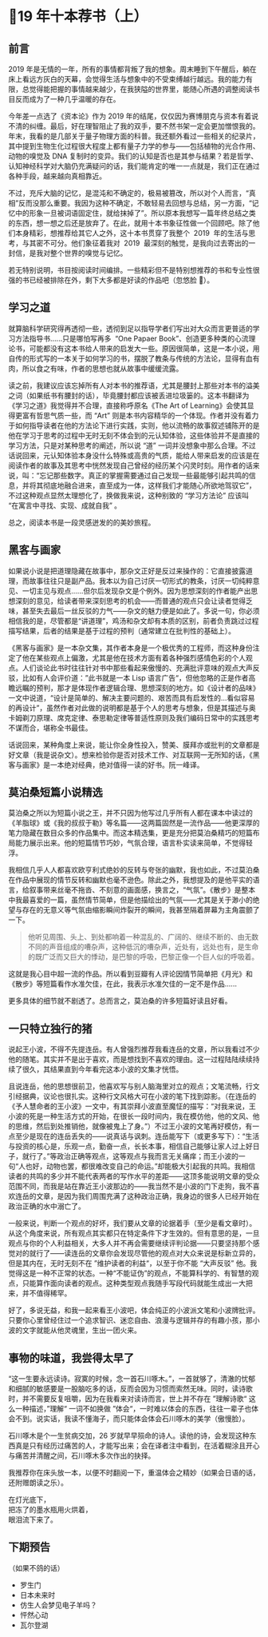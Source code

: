 # 📕19 年十本荐书（上）

<Font-Subfonts-1855688673 />

## 前言

2019 年是无情的一年，所有的事情都背叛了我的想象。周末睡到下午醒后，躺在床上看远方灰白的天幕，会觉得生活与想象中的不受束缚越行越远。我的能力有限，总觉得能把握的事情越来越少，在我狭隘的世界里，能随心所遇的调整阅读书目反而成为了一种几乎温暖的存在。

今年差一点选了《资本论》作为 2019 年的结尾，仅仅因为赛博朋克与资本有着说不清的纠缠。最后，好在理智阻止了我的双手，要不然书架一定会更加憎恨我的。年末，我看的是几部关于量子物理方面的科普。我还额外看过一些相关的纪录片，其中提到生物生化过程很大程度上都有量子力学的参与——包括植物的光合作用、动物的嗅觉及 DNA 复制时的变异。我们的认知是否也是其参与结果？若是哲学、认知神经科学对大脑仍充满疑问的话，我们能肯定的唯一一点就是，我们正在通过各种手段，越来越向真相靠近。

不过，充斥大脑的记忆，是混沌和不确定的，极易被篡改，所以对个人而言，“真相”反而没那么重要。我因为这种不确定，不敢轻易去回想与总结，另一方面，“记忆中的形象一旦被词语固定住，就给抹掉了”。所以原本我想写一篇年终总结之类的东西，想一想之后还是放弃了。在此，就用十本书象征性做一个回顾吧。除了他们本身精彩，想推荐给其它人之外，这十本书贯穿了我整个  2019  年的生活与思考，与其密不可分。他们象征着我对  2019  最深刻的触觉，是我向过去寄出的一封信，是我对整个世界的嗅觉与记忆。

若无特别说明，书目按阅读时间编排。一些精彩但不是特别想推荐的书和专业性很强的书已经被排除在外，剩下大多都是好读的作品吧（忽悠脸 🐯）。

## 学习之道

<Commend
:src="$withBase('/books/学习之道.jpg')"
caption="《学习之道 The Art of Learning》"
:tags="['👨‍💼自传 / 小说','🎓学习方法论','❤元认知体验']"
:callouts="[
  '我把艺术看作是一项运动，它朝着真理的方向渐行渐远，就如同我在穿越一个隧道，我越是往前走那隧道就越来越深邃，越来越宽广。我对象棋这个游戏了解得越多，就越能体会到还有无数的知识是我们所不了解的。我就是这样一路走来，怀着一颗谦卑的心和对神秘莫测的象棋深切的崇敬之情，从每一段美好的岁月中走了过来。',
  '成为他人眼中的巅峰人物与生活质量之间毫无关系，我所追求的是内心的宁静。我学会了如何化解进攻而纹丝不动。我发现自己算计得少了，但感觉得多了。',
  '你要和它有相同的愿望，说同样的语言。你不要去破坏马的精神。母亲继续说：“如果你是直直地朝一匹马走过去的话，它会看你一眼然后就跑掉了。你没有必要这样正对着马的方向。不要面对面，从旁边慢慢接近它就可以了。连一匹成年的马也可以被驯服，你要做的只是友善地对待它，并把你的意图转变成它的意图。”'
]"
/>

就算脑科学研究得再透彻一些，透彻到足以指导学者们写出对大众而言更普适的学习方法指导书…...只是哪怕写再多  “One Papaer Book”、创造更多种类的心流理论书，可能都没有这本书给人带来的启发大一些。原因很简单，这是一本小说，用自传的形式写的一本关于如何学习的书，摆脱了教条与传统的方法论，显得有血有肉，所以食之有味，作者的思想也就从故事中缓缓流露。

读之前，我建议应该忘掉所有人对本书的推荐语，尤其是腰封上那些对本书的溢美之词（如果纸书有腰封的话），毕竟腰封都应该被丢进垃圾篓的。这本书翻译为《学习之道》我觉得并不合理，直接称呼原名《The Art of Learning》会使其显得更富有哲思气质一些，而 “Art” 则是本书内容精华的一个体现。作者并没有着力于如何指导读者在他的方法论下进行实践，实则，他以流畅的故事叙述铺陈开的是他在学习于思考的过程中无时无刻不体会到的元认知体验，这些体验并不是直接的学习方法，只是对某种思考的阐述，所以说 “道” 一词并没想象中那么合理。不过话说回来，元认知体验本身没什么特殊或高贵的气质，能给人带来启发的应该是在阅读作者的故事及其思考中恍然发现自己曾经的经历某个闪灵时刻。用作者的话来说，叫：“忘记那些数字。真正的掌握需要通过自己发现一些最能够引起共鸣的信息，并将其彻底地融合进来，直至成为一体，这样我们才能随心所欲地驾驭它”，不过这种观点显然太理想化了，换做我来说，这种别致的 “学习方法论” 应该叫 “在寓言中寻找、实现、成就自我” 。

总之，阅读本书是一段灵感迸发的的美妙旅程。

## 黑客与画家

<Commend
:src="$withBase('/books/黑客与画家.jpg')"
caption="《黑客与画家——硅谷创业之父Paul Graham文集》"
:tags="['📕杂文','💻计算机','🌊互联网']"
:callouts="[
  '做一个异端是有回报的，不仅是在科学领域，在任何有竞争的地方，只要你能看到别人看不到或不敢看的东西，你就有很大的优势。',
  '判断一个人是否具备“换位思考”的能力有一个好方法，那就是看他怎样向没有技术背景的人解释技术问题。',
  '当今时代，其他行业的人，都必须依附于流水线的工业化生产才能谋生，除了艺术家，几乎只有程序员可以靠个人手艺谋生。程序员就是数字时代的手工艺人。如果编程与绘画和写作是同一类工作，黑客是否有机会像伟大艺术家一样备受尊崇、流芳百世？',
  '「黑客伦理」\n1）使用计算机以及所有有助于了解这个世界本质的事物都不应受到任何限制。任何事情都应该亲手尝试。\n2）信息应该全部免费。\n3）不信任权威，提倡去中心化。\n4）判断一名黑客的水平应该看他的技术能力，而不是看他的学历、年龄或地位等其他标准。\n5）你可以用计算机创造美和艺术。\n6）计算机使生活更美好。',
  ]"
/>

如果说小说是把道理隐藏在故事中，那杂文正好是反过来操作的：它直接披露道理，而故事往往只是副产品。我本以为自己讨厌一切形式的教条，讨厌一切纯粹意见、一切主见与观点......但尔后发现杂文是个例外。因为思想深刻的作者能产出思想深刻的意见，给读者带来深刻思考的机会——而普通的观点只会让读者觉得乏味，甚至失去最后一丝反驳的力气——杂文的魅力便是如此了。多说一句，你必须相信我的是，尽管都是“讲道理”，鸡汤和杂文却有本质的区别，前者负责跳过过程描写结果，后者的结果是基于过程的预判（通常建立在批判性的基础上）。

《黑客与画家》是一本杂文集，其作者本身是一个极优秀的工程师，而这种身份注定了他在某些观点上偏激，尤其是他在技术方面有着各种强烈感情色彩的个人观点。人们谈论此书时往往针对书中那些看起来傲慢的、充满批评意味的观点大声反驳，比如有人会评价道：”此书就是一本 Lisp 语言广告“，但他忽略的正是作者高瞻远瞩的预判，那才是体现作者逻辑合理、思想深刻的地方。如《设计者的品味》一文中说道，“设计是简单的、解决主要问题的、艰苦而具有启发性的...看似容易的再设计”，虽然作者对此做的说明都是基于个人的思考与想象，但是其描述与奥卡姆剃刀原理、席克定律、泰思勒定律等普适性原则及我们编码日常中的实践思考不谋而合，堪称全书最佳。

话说回来，某种角度上来说，能让你全身性投入，赞美、膜拜亦或批判的文章都是好文章（我是说杂文）。想来检验你是否对技术工作、对互联网一无所知的话，《黑客与画家》是一本绝对经典，绝对值得一读的好书。阮一峰译。

## 莫泊桑短篇小说精选

<Commend
:src="$withBase('/books/莫泊桑短篇小说精选.jpg')"
caption="《莫泊桑短篇小说精选》"
:tags="['📕 短篇小说','🌈 通俗易读']"
:callouts="[
'大艺术家就是那些将个人的想象力强加给全人类的人们。',
'我们所爱的,常常不是一个男人,而是爱情本身。那天晚上,月光才是你的真正情人。',
'后来他们开始安安静静讨论起来，用和平而智慧有限的人的一种稳健理由，辨明政治上的大问题，结果彼此都承认人是永远不会自由的。\n\n 然而瓦雷良山的炮声却没有停息，用炮弹摧毁了好些法国房子，捣毁了好些生活，压碎了好些生命，结束了许多梦想，许多在期待中的快乐，许多在希望中的幸福，并且在远处，其他的地方，贤母的心上，良妻的心上，爱女的心上，制造好些再也不会了结的苦痛。\n\n这就是人生！索瓦日先生高声喊着。\n\n您不如说这就是死亡吧。莫利梭带着笑容回答。',
]"
/>

莫泊桑之所以为短篇小说之王，并不只因为他写过几乎所有人都在课本中读过的《羊脂球》或《我的叔叔于勒》等名篇——这两篇固然是一流作品——他更深厚的笔力隐藏在数目众多的作品集中。而这本精选集，更是充分把莫泊桑精巧的短篇布局能力展示出来。他的短篇情节巧妙，气氛合理，语言朴实读来简单，不觉得轻浮。

我相信几乎人人都喜欢欧亨利式绝妙的反转与夸张的幽默，我也如此，不过莫泊桑在作品中展现的情节反转和幽默也毫不逊色。除此之外，我想提及的是他平实的语言，给叙事带来丝毫不拖沓、不刻意的画面感，换言之，“气氛”。《散步》是整本中我最喜爱的一篇，虽然情节简单，但是他描绘出的气氛——尤其是关于渺小的绝望与存在的无意义等气氛由缩影瞬间炸裂开的瞬间，我甚至隔着屏幕为主角震颤了一下。

> 他听见周围、头上、到处都响着一种混乱的、广阔的、继续不断的、由无数不同的声音组成的嘈杂声，这种低沉的嘈杂声，近处有，远处也有，是生命的既广泛而又巨大的悸动，是巴黎的呼吸，巴黎正像一个巨人似的呼吸着。

这就是我心目中超一流的作品。所以看到豆瓣有人评论因情节简单把《月光》和《散步》等短篇看作水准欠佳，在此，我表示水准欠佳的一定不是作品......

更多具体的细节就不剧透了。总而言之，莫泊桑的许多短篇好读且好看。

## 一只特立独行的猪

<Commend
:src="$withBase('/books/一只特立独行的猪.jpg')"
caption="《一只特立独行的猪》"
:tags="['📕杂文','👨‍💼王小波']"
:callouts="[
  '有些话仿佛永远讲不出口，仅仅是因为别人已经把反对它的话讲了出来。',
  '在我们年轻时，每一年的经历都能写成一本书，后来只能写成小册子，再后来变成了薄薄的几页纸。现在就是这样一句话：读书、写作。 理想主义的光辉已经暗淡，人类不再抱着崇高的理想，想要摘下天上的星星；而是把注意力放到了现实问题上去，当一切都趋于平淡，人类进入了哀乐中年。',
  '人在写作时，总是孤身一人。作品实际上是个人的独白，是一些发出的信。我觉得自己太缺少与人交流的机会。',
  ]"
/>

说起王小波，不得不先提连岳。有人曾强烈推荐我看连岳的文章，所以我看过不少他的随笔。其实并不是出于喜欢，而是想找到不喜欢的理由。这一过程陆陆续续持续了很久，其结果直到今年看完这本小波的文集才恍悟。

且说连岳，他的思想很前卫，他喜欢写与别人脑海里对立的观点；文笔流畅，行文引经据典，议论也很扎实。这种行文风格大可在小波的笔下找到踪影。（在连岳的《予人慧命者的王小波》一文中，有其崇拜小波直至魔怔的描写：“对我来说，王小波的死是一种生活方式的开始，在很长一段时间内，我在模仿他，他的文风、他的思维，然后到处推销他，就像被鬼上了身。”）不过王小波的文笔再好模仿，有一点至少是现在的连岳丢失的——说真话与讽刺。连岳能写下（或更多写下）：“生活与投资的核心是，乐观一点，勤奋一点，长长本事，相信自己能够让家人过上好日子，就行了。”等政治正确等观点，这等观点与我而言无关痛痒；而王小波的一句“人也好，动物也罢，都很难改变自己的命运。”却能极大引起我的共鸣。我相信读者的共鸣的多少并不能代表两者的写作水平的差距——这顶多能说明文章的受众范围不同，而我是站在靠近王小波那边的——我当然不是小波的门下走狗，我不喜欢连岳的文章，是因为我们周围充满了这种政治正确，我身边的很多人已经开始在政治正确的水中溺亡了。

一般来说，判断一个观点的好坏，我们要从文章的论据着手（至少是看文章时）。从这个角度来说，所有观点其实都只在特定条件下才生效的。但有意思的是，一旦观点与你的个人利益相关，大多人并不再会需要继续评判论据——只要坚持那个感觉对的就行了——读连岳的文章你会发现尽管他的观点对大众来说是标新立异的，但是其内在，无时无刻不在 ”维护读者的利益“，以至于你不能 “大声反驳” 他。我觉得这是一种不正常的状态。一种“不能证伪”的观点，不能算科学的、有智慧的观点，只能算作面向读者的观点。这种类型观点我随手写段代码就能生成出一大把来，并不值得稀罕。

好了，多说无益，和我一起来看王小波吧，体会纯正的小波派文笔和小波牌批评。只要你心里曾经住过一个追求智识、迷恋自由、浪漫与逻辑并存的有趣小孩，那小波的文字就能从他灵魂里，生出一团火来。

## 事物的味道，我尝得太早了

<Commend
:src="$withBase('/books/事物的味道，我尝得太早了.jpg')"
caption="《事物的味道，我尝得太早了》"
:tags="['📕诗歌','🌸日本文学']"
:callouts="[
  '玩耍着背了母亲，\n觉得太轻哭了起来，\n没有走上三步。',
  '浅草的热闹的夜市， \n混了进去，\n又混了出来的寂寞的心。',
  '筱悬木的叶子落下来触着了我，\n以为是记忆里的那个接吻，\n吃了一惊。',
  '总之歌这东西不会灭亡的。我们因了这个，也就能够使那爱惜刹那刹那的生命之心得到满足了。',
  ]"
/>

“这一生要永远读诗。寂寞的时候，念一首石川啄木。”，一首就够了，清澈的忧郁和细腻的敏感要是一股脑吃多的话，反而会因为习惯而索然无味。同时，读诗歌时，并不需要反复咀嚼，因为在我看来对读诗而言，世上并不存在 ”理解诗歌“ 这么一种描述，”理解“ 一词不如换做 ”体会“，一时难以体会的东西，往往一辈子也体会不到。说实话，我读不懂海子，而只能体会体会石川啄木的美学（傲慢脸）。

石川啄木是个一生贫病交加，26 岁就早早殒命的诗人。读他的诗，会发现这种东西真是只有经历过痛苦的人，才能写出来；会在译者注中看到，在活着糊涂且开心与痛苦并清醒之间，石川啄木多次作出的抉择。

我推荐你在床头放一本，以便不时翻阅一下，重温体会之精妙（如果会日语的话，还附赠朗读之乐）。

<pre>
在灯光底下，
把冻了的墨水瓶用火烘着，
眼泪流下来了。
</pre>

## 下期预告

（如果不鸽的话）

- 罗生门
- 日本未来时
- 仿生人会梦见电子羊吗？
- 怦然心动
- 瓦尔登湖
